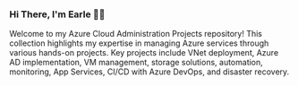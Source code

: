 ### Hi There, I'm Earle 👋🏼
Welcome to my Azure Cloud Administration Projects repository! This collection highlights my expertise in managing Azure services through various hands-on projects. Key projects include VNet deployment, Azure AD implementation, VM management, storage solutions, automation, monitoring, App Services, CI/CD with Azure DevOps, and disaster recovery.
